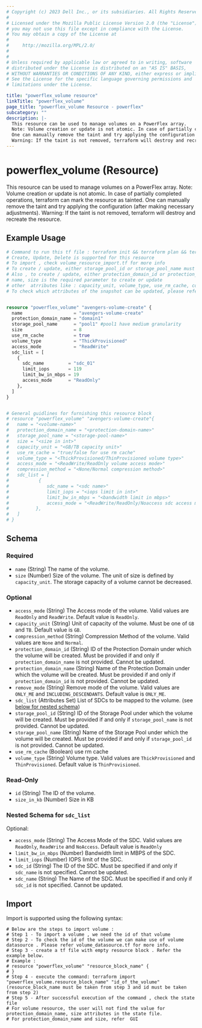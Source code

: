 ```yaml
---
# Copyright (c) 2023 Dell Inc., or its subsidiaries. All Rights Reserved.
# 
# Licensed under the Mozilla Public License Version 2.0 (the "License");
# you may not use this file except in compliance with the License.
# You may obtain a copy of the License at
# 
#     http://mozilla.org/MPL/2.0/
# 
# 
# Unless required by applicable law or agreed to in writing, software
# distributed under the License is distributed on an "AS IS" BASIS,
# WITHOUT WARRANTIES OR CONDITIONS OF ANY KIND, either express or implied.
# See the License for the specific language governing permissions and
# limitations under the License.

title: "powerflex_volume resource"
linkTitle: "powerflex_volume"
page_title: "powerflex_volume Resource - powerflex"
subcategory: ""
description: |-
  This resource can be used to manage volumes on a PowerFlex array.
  Note: Volume creation or update is not atomic. In case of partially completed operations, terraform can mark the resource as tainted.
  One can manually remove the taint and try applying the configuration (after making necessary adjustments).
  Warning: If the taint is not removed, terraform will destroy and recreate the resource.
---
```


# powerflex_volume (Resource)

This resource can be used to manage volumes on a PowerFlex array.
Note: Volume creation or update is not atomic. In case of partially completed operations, terraform can mark the resource as tainted.
One can manually remove the taint and try applying the configuration (after making necessary adjustments).
Warning: If the taint is not removed, terraform will destroy and recreate the resource.


## Example Usage

```terraform
# Command to run this tf file : terraform init && terraform plan && terraform apply
# Create, Update, Delete is supported for this resource
# To import , check volume_resource_import.tf for more info
# To create / update, either storage_pool_id or storage_pool_name must be provided
# Also , to create / update, either protection_domain_id or protection_domain_name must be provided
# name, size is the required parameter to create or update
# other  atrributes like : capacity_unit, volume_type, use_rm_cache, compression_method, access_mode, remove_mode, sdc_list are optional 
# To check which attributes of the snapshot can be updated, please refer Product Guide in the documentation


resource "powerflex_volume" "avengers-volume-create" {
  name                   = "avengers-volume-create"
  protection_domain_name = "domain1"
  storage_pool_name      = "pool1" #pool1 have medium granularity
  size                   = 8
  use_rm_cache           = true
  volume_type            = "ThickProvisioned"
  access_mode            = "ReadWrite"
  sdc_list = [
    {
      sdc_name         = "sdc_01"
      limit_iops       = 119
      limit_bw_in_mbps = 19
      access_mode      = "ReadOnly"
    },
  ]
}


# General guidlines for furnishing this resource block  
# resource "powerflex_volume" "avengers-volume-create"{
# 	name = "<volume-name>"
# 	protection_domain_name = "<protection-domain-name>"
# 	storage_pool_name = "<storage-pool-name>"
# 	size = "<size in int>"
# 	capacity_unit = "<GB/TB capacity unit>"
# 	use_rm_cache = "true/false for use rm cache" 
# 	volume_type = "<ThickProvisioned/ThinProvisioned volume type>" 
# 	access_mode = "<ReadWrite/ReadOnly volume access mode>"
# 	compression_method = "<None/Normal compression method>"
# 	sdc_list = [
# 	  		{
# 			   sdc_name = "<sdc name>"
# 			   limit_iops = "<iops limit in int>"
# 			   limit_bw_in_mbps = "<bandwidth limit in mbps>"
# 			   access_mode = "<ReadWrite/ReadOnly/Noaccess sdc access mode>"
# 		   },
# 	]
# }
```

<!-- schema generated by tfplugindocs -->
## Schema

### Required

- `name` (String) The name of the volume.
- `size` (Number) Size of the volume. The unit of size is defined by `capacity_unit`. The storage capacity of a volume cannot be decreased.

### Optional

- `access_mode` (String) The Access mode of the volume. Valid values are `ReadOnly` and `ReadWrite`. Default value is `ReadOnly`.
- `capacity_unit` (String) Unit of capacity of the volume. Must be one of `GB` and `TB`. Default value is `GB`.
- `compression_method` (String) Compression Method of the volume. Valid values are `None` and `Normal`.
- `protection_domain_id` (String) ID of the Protection Domain under which the volume will be created. Must be provided if and only if `protection_domain_name` is not provided. Cannot be updated.
- `protection_domain_name` (String) Name of the Protection Domain under which the volume will be created. Must be provided if and only if `protection_domain_id` is not provided. Cannot be updated.
- `remove_mode` (String) Remove mode of the volume. Valid values are `ONLY_ME` and `INCLUDING_DESCENDANTS`. Default value is `ONLY_ME`.
- `sdc_list` (Attributes Set) List of SDCs to be mapped to the volume. (see [below for nested schema](#nestedatt--sdc_list))
- `storage_pool_id` (String) ID of the Storage Pool under which the volume will be created. Must be provided if and only if `storage_pool_name` is not provided. Cannot be updated.
- `storage_pool_name` (String) Name of the Storage Pool under which the volume will be created. Must be provided if and only if `storage_pool_id` is not provided. Cannot be updated.
- `use_rm_cache` (Boolean) use rm cache
- `volume_type` (String) Volume type. Valid values are `ThickProvisioned` and `ThinProvisioned`. Default value is `ThinProvisioned`.

### Read-Only

- `id` (String) The ID of the volume.
- `size_in_kb` (Number) Size in KB

<a id="nestedatt--sdc_list"></a>
### Nested Schema for `sdc_list`

Optional:

- `access_mode` (String) The Access Mode of the SDC. Valid values are `ReadOnly`, `ReadWrite` and `NoAccess`. Default value is `ReadOnly`
- `limit_bw_in_mbps` (Number) Bandwidth limit in MBPS of the SDC.
- `limit_iops` (Number) IOPS limit of the SDC.
- `sdc_id` (String) The ID of the SDC. Must be specified if and only if `sdc_name` is not specified. Cannot be updated.
- `sdc_name` (String) The Name of the SDC. Must be specified if and only if `sdc_id` is not specified. Cannot be updated.

## Import

Import is supported using the following syntax:

```shell
# Below are the steps to import volume :
# Step 1 - To import a volume , we need the id of that volume 
# Step 2 - To check the id of the volume we can make use of volume datasource . Please refer volume_datasource.tf for more info.
# Step 3 - create a tf file with empty resource block . Refer the example below.
# Example :
# resource "powerflex_volume" "resource_block_name" {
# }
# Step 4 - execute the command: terraform import "powerflex_volume.resource_block_name" "id_of_the_volume" (resource_block_name must be taken from step 3 and id must be taken from step 2)
# Step 5 - After successful execution of the command , check the state file
# For volume resource, the user will not find the value for protection_domain_name, size attributes in the state file.
# For protection_domain_name and size, refer  GUI
```